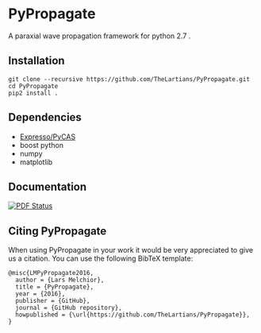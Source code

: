# PyPropagate

A paraxial wave propagation framework for python 2.7 . 

## Installation
    
    git clone --recursive https://github.com/TheLartians/PyPropagate.git
    cd PyPropagate
    pip2 install .

## Dependencies

- [Expresso/PyCAS](https://github.com/TheLartians/Expresso)
- boost python
- numpy
- matplotlib

## Documentation

[![PDF Status](https://www.sharelatex.com/github/repos/TheLartians/PyPropagate/builds/latest/badge.svg)](https://www.sharelatex.com/github/repos/TheLartians/PyPropagate/builds/latest/output.pdf)

## Citing PyPropagate
When using PyPropagate in your work it would be very appreciated to give us a citation. You can use the following BibTeX template:

    @misc{LMPyPropagate2016,
      author = {Lars Melchior},
      title = {PyPropagate},
      year = {2016},
      publisher = {GitHub},
      journal = {GitHub repository},
      howpublished = {\url{https://github.com/TheLartians/PyPropagate}},
    }

